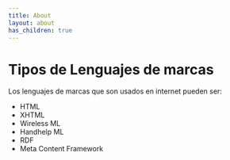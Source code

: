 ```yaml
---
title: About
layout: about
has_children: true
---
```

# Tipos de Lenguajes de marcas
Los lenguajes de marcas que son usados en internet pueden ser:
+ HTML
+ XHTML
+ Wireless ML
+ Handhelp ML
+ RDF
+ Meta Content Framework

